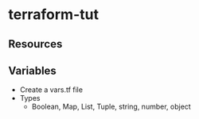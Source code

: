 # terraform-tut

## Resources

## Variables
  - Create a vars.tf file 
  - Types
    - Boolean, Map, List, Tuple, string, number, object
